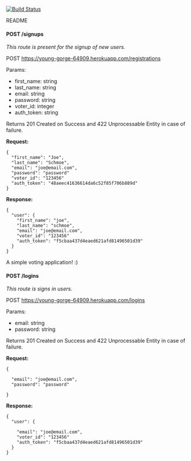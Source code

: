 [![Build Status](https://travis-ci.org/TIY-ATL-ROR-2016-Feb/markit.svg?branch=master)](https://travis-ci.org/TIY-ATL-ROR-2016-Feb/markit)

README

#### POST /signups

*This route is present for the signup of new users.*

POST https://young-gorge-64909.herokuapp.com/registrations

Params:
  * first_name: string
  * last_name: string
  * email: string
  * password: string
  * voter_id: integer
  * auth_token: string

Returns 201 Created on Success and 422 Unprocessable Entity in case of failure.

**Request:**

```
{
  "first_name": "Joe",
  "last_name": "Schmoe",
  "email": "joe@email.com",
  "password": "password"
  "voter_id": "123456"
  "auth_token": "48aeec41636614da6c52f85f706b889d"
}
```

**Response:**

```
{
  "user": {
    "first_name": "joe",
    "last_name": "schmoe",
    "email": "joe@email.com",
    "voter_id": "123456"
    "auth_token": "f5cbaa437d4eaed621afd81496501d39"
  }
}
```


A simple voting application! :)

#### POST /logins

*This route is signs in users.*

POST https://young-gorge-64909.herokuapp.com/logins

Params:
  * email: string
  * password: string

Returns 201 Created on Success and 422 Unprocessable Entity in case of failure.

**Request:**

```
{

  "email": "joe@email.com",
  "password": "password"

}
```

**Response:**

```
{
  "user": {
    
    "email": "joe@email.com",
    "voter_id": "123456"
    "auth_token": "f5cbaa437d4eaed621afd81496501d39"
  }
}
```
